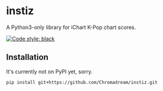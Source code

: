 # instiz

A Python3-only library for iChart K-Pop chart scores.

[![Code style: black](https://img.shields.io/badge/code%20style-black-000000.svg)](https://github.com/ambv/black)

## Installation

It's currently not on PyPI yet, sorry.

`pip install git+https://github.com/Chromadream/instiz.git`
